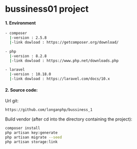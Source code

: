 # bussiness01 project

#### 1. Environment
```sh
- composer 
  |-version : 2.5.8
  |-link dowload : https://getcomposer.org/download/
  
- php
  |-version : 8.2.8
  |-link dowload : https://www.php.net/downloads.php
  
- laravel 
  |-version : 10.18.0
  |-link dowload : https://laravel.com/docs/10.x
```
#### 2. Source code:
Url git:
```sh
https://github.com/longanphp/bussiness_1
```

Build vendor (after cd into the directory containing the project):
```sh
composer install
php artisan key:generate
php artisan migrate --seed
php artisan storage:link
```

